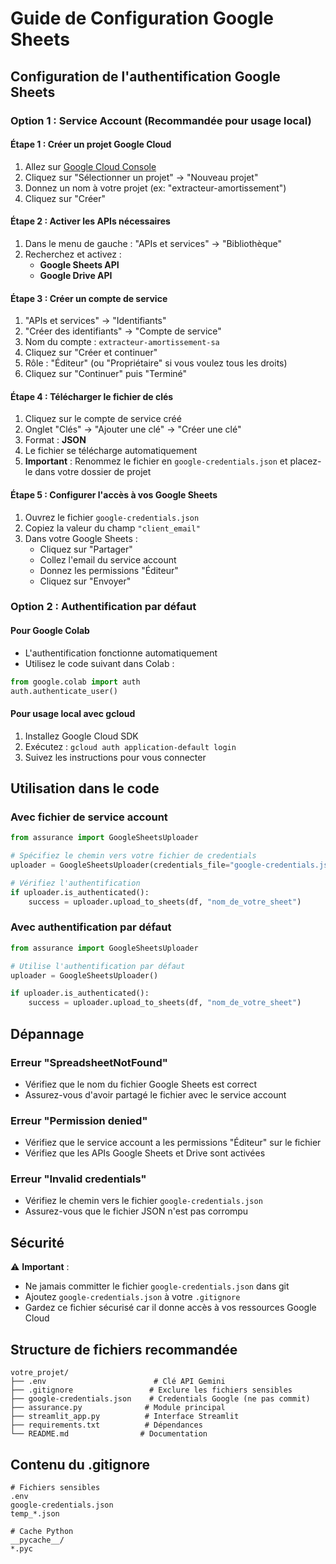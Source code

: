 # Guide de Configuration Google Sheets

## Configuration de l'authentification Google Sheets

### Option 1 : Service Account (Recommandée pour usage local)

#### Étape 1 : Créer un projet Google Cloud
1. Allez sur [Google Cloud Console](https://console.cloud.google.com/)
2. Cliquez sur "Sélectionner un projet" → "Nouveau projet"
3. Donnez un nom à votre projet (ex: "extracteur-amortissement")
4. Cliquez sur "Créer"

#### Étape 2 : Activer les APIs nécessaires
1. Dans le menu de gauche : "APIs et services" → "Bibliothèque"
2. Recherchez et activez :
   - **Google Sheets API**
   - **Google Drive API**

#### Étape 3 : Créer un compte de service
1. "APIs et services" → "Identifiants"
2. "Créer des identifiants" → "Compte de service"
3. Nom du compte : `extracteur-amortissement-sa`
4. Cliquez sur "Créer et continuer"
5. Rôle : "Éditeur" (ou "Propriétaire" si vous voulez tous les droits)
6. Cliquez sur "Continuer" puis "Terminé"

#### Étape 4 : Télécharger le fichier de clés
1. Cliquez sur le compte de service créé
2. Onglet "Clés" → "Ajouter une clé" → "Créer une clé"
3. Format : **JSON**
4. Le fichier se télécharge automatiquement
5. **Important** : Renommez le fichier en `google-credentials.json` et placez-le dans votre dossier de projet

#### Étape 5 : Configurer l'accès à vos Google Sheets
1. Ouvrez le fichier `google-credentials.json`
2. Copiez la valeur du champ `"client_email"`
3. Dans votre Google Sheets :
   - Cliquez sur "Partager"
   - Collez l'email du service account
   - Donnez les permissions "Éditeur"
   - Cliquez sur "Envoyer"

### Option 2 : Authentification par défaut

#### Pour Google Colab
- L'authentification fonctionne automatiquement
- Utilisez le code suivant dans Colab :
```python
from google.colab import auth
auth.authenticate_user()
```

#### Pour usage local avec gcloud
1. Installez Google Cloud SDK
2. Exécutez : `gcloud auth application-default login`
3. Suivez les instructions pour vous connecter

## Utilisation dans le code

### Avec fichier de service account
```python
from assurance import GoogleSheetsUploader

# Spécifiez le chemin vers votre fichier de credentials
uploader = GoogleSheetsUploader(credentials_file="google-credentials.json")

# Vérifiez l'authentification
if uploader.is_authenticated():
    success = uploader.upload_to_sheets(df, "nom_de_votre_sheet")
```

### Avec authentification par défaut
```python
from assurance import GoogleSheetsUploader

# Utilise l'authentification par défaut
uploader = GoogleSheetsUploader()

if uploader.is_authenticated():
    success = uploader.upload_to_sheets(df, "nom_de_votre_sheet")
```

## Dépannage

### Erreur "SpreadsheetNotFound"
- Vérifiez que le nom du fichier Google Sheets est correct
- Assurez-vous d'avoir partagé le fichier avec le service account

### Erreur "Permission denied"
- Vérifiez que le service account a les permissions "Éditeur" sur le fichier
- Vérifiez que les APIs Google Sheets et Drive sont activées

### Erreur "Invalid credentials"
- Vérifiez le chemin vers le fichier `google-credentials.json`
- Assurez-vous que le fichier JSON n'est pas corrompu

## Sécurité

⚠️ **Important** :
- Ne jamais committer le fichier `google-credentials.json` dans git
- Ajoutez `google-credentials.json` à votre `.gitignore`
- Gardez ce fichier sécurisé car il donne accès à vos ressources Google Cloud

## Structure de fichiers recommandée

```
votre_projet/
├── .env                        # Clé API Gemini
├── .gitignore                 # Exclure les fichiers sensibles
├── google-credentials.json    # Credentials Google (ne pas commit)
├── assurance.py              # Module principal
├── streamlit_app.py          # Interface Streamlit
├── requirements.txt          # Dépendances
└── README.md                # Documentation
```

## Contenu du .gitignore

```
# Fichiers sensibles
.env
google-credentials.json
temp_*.json

# Cache Python
__pycache__/
*.pyc
```
